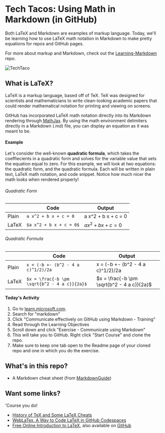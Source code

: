 # Tech Tacos: Using Math in Markdown (in GitHub)

Both LaTeX and Markdown are examples of markup language. Today, we'll be learning how to use LaTeX math notation in Markdown to make pretty equations for repos and GitHub pages.

For more about markup and Markdown, check out the [Learning-Markdown](https://github.com/drklis/Learning-Markdown) repo.

![TechTaco](https://avatars.githubusercontent.com/u/145585316?s=48&v=4)

## What is LaTeX?

LaTeX is a markup language, based off of TeX. TeX was designed for scientists and mathematicians to write clean-looking academic papers that could render mathematical notation for printing and viewing on screens. 

GitHub has incorporated LaTeX math notation directly into its Markdown rendering through [MathJax](https://www.mathjax.org/). By using the math environment delimiters directly in a Markdown (.md) file, you can display an equation as it was meant to be.

#### Example

Let's consider the well-known **quadratic formula**, which takes the coeffiecients in a quadratic form and solves for the variable value that sets the equation equal to zero. For this example, we will look at two equations: the quadratic form, and the quadratic formula. Each will be written in plain text, LaTeX math notation, and code snippet. Notice how much nicer the math looks when rendered properly!

###### Quadratic Form

|     | Code | Output |
| -------- | ------- | ------- |
| Plain  | ```a x^2 + b x + c = 0```  | a x^2 + b x + c = 0 |
| LaTeX | ```$a x^2 + b x + c = 0$```| $a x^2 + b x + c = 0$ |

###### Quadratic Formula

|     | Code | Output |
| -------- | ------- | ------- |
| Plain  | ```x = (-b +- (b^2 - 4 a c)^1/2)/2a```  | x = (-b +- (b^2 - 4 a c)^1/2)/2a |
| LaTeX | ```$x = \frac{-b \pm \sqrt{b^2 - 4 a c}}{2a}$```| $x = \frac{-b \pm \sqrt{b^2 - 4 a c}}{2a}$ |






#### Today's Activity

1. Go to <a href="https://learn.microsoft.com/en-us/training/" target="_blank" rel="noreferrer noopener">learn.microsoft.com</a>.
2. Search for "markdown"
3. Click "Communicate effectively on GitHub using Markdown - Training"
4. Read through the Learning Objectives
5. Scroll down and click "Exercise - Communicate using Markdown"
6. This will take you to GitHub. Right click "Start Course" and clone the repo.
7. Make sure to keep one tab open to the Readme page of your cloned repo and one in which you do the exercise.

## What's in this repo?

- A Markdown cheat sheet (from <a href="https://www.markdownguide.org/cheat-sheet/" target="_blank" rel="noreferrer noopener">MarkdownGuide</a>)

## Want some links?

'Course you do!

- [History of TeX and Some LaTeX Cheats](https://math.vanderbilt.edu/schectex/wincd/intro_to_tex.htm)
- [WebLaTex, A Way to Code LaTeX in GitHub Codespaces](https://github.com/sanjib-sen/weblatex)
- [Free Online Introduction to LaTeX](https://www.overleaf.com/learn/latex/Free_online_introduction_to_LaTeX_(part_1)), also available on [GitHub](https://github.com/jdleesmiller/latex-course/)

